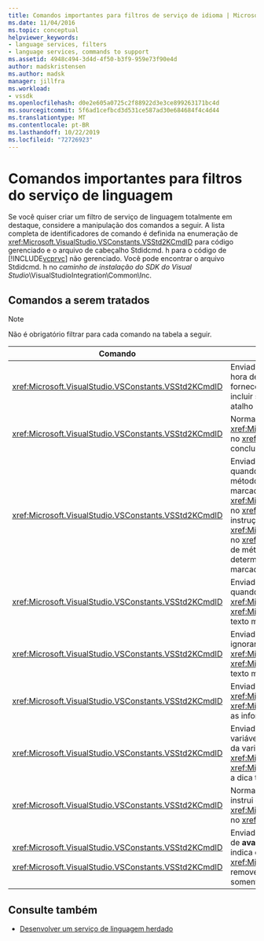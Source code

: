 ```yaml
---
title: Comandos importantes para filtros de serviço de idioma | Microsoft Docs
ms.date: 11/04/2016
ms.topic: conceptual
helpviewer_keywords:
- language services, filters
- language services, commands to support
ms.assetid: 4948c494-3d4d-4f50-b3f9-959e73f90e4d
author: madskristensen
ms.author: madsk
manager: jillfra
ms.workload:
- vssdk
ms.openlocfilehash: d0e2e605a0725c2f88922d3e3ce899263171bc4d
ms.sourcegitcommit: 5f6ad1cefbcd3d531ce587ad30e684684f4c4d44
ms.translationtype: MT
ms.contentlocale: pt-BR
ms.lasthandoff: 10/22/2019
ms.locfileid: "72726923"
---
```

# <a name="important-commands-for-language-service-filters"></a>Comandos importantes para filtros do serviço de linguagem
Se você quiser criar um filtro de serviço de linguagem totalmente em destaque, considere a manipulação dos comandos a seguir. A lista completa de identificadores de comando é definida na enumeração de <xref:Microsoft.VisualStudio.VSConstants.VSStd2KCmdID> para código gerenciado e o arquivo de cabeçalho Stdidcmd. h para o código de [!INCLUDE[vcprvc](../../code-quality/includes/vcprvc_md.md)] não gerenciado. Você pode encontrar o arquivo Stdidcmd. h no *caminho de instalação do SDK do Visual Studio*\VisualStudioIntegration\Common\Inc.

## <a name="commands-to-handle"></a>Comandos a serem tratados

> [!NOTE]
> Não é obrigatório filtrar para cada comando na tabela a seguir.

|Comando|Descrição|
|-------------|-----------------|
|<xref:Microsoft.VisualStudio.VSConstants.VSStd2KCmdID>|Enviado quando o usuário clica com o botão direito do mouse. Esse comando indica que é hora de fornecer um menu de atalho. Se você não tratar esse comando, o editor de texto fornecerá um menu de atalho padrão sem nenhum comando específico do idioma. Para incluir seus próprios comandos nesse menu, manipule o comando e exiba um menu de atalho por conta própria.|
|<xref:Microsoft.VisualStudio.VSConstants.VSStd2KCmdID>|Normalmente enviado quando o usuário digita CTRL + J. Chame o método <xref:Microsoft.VisualStudio.TextManager.Interop.IVsTextView.UpdateCompletionStatus%2A> no <xref:Microsoft.VisualStudio.TextManager.Interop.IVsTextView> para mostrar a caixa de conclusão da instrução.|
|<xref:Microsoft.VisualStudio.VSConstants.VSStd2KCmdID>|Enviado quando o usuário digita um caractere. Monitore esse comando para determinar quando um caractere de gatilho é digitado e fornecer conclusão de instrução, dicas de método e marcadores de texto, como coloração de sintaxe, correspondência de chaves e marcadores de erro. Chame o método <xref:Microsoft.VisualStudio.TextManager.Interop.IVsTextView.UpdateCompletionStatus%2A> no <xref:Microsoft.VisualStudio.TextManager.Interop.IVsTextView> para conclusão de instrução e o método <xref:Microsoft.VisualStudio.TextManager.Interop.IVsMethodTipWindow.SetMethodData%2A> no <xref:Microsoft.VisualStudio.TextManager.Interop.IVsMethodTipWindow> para obter dicas de método. Para dar suporte a marcadores de texto, monitore esse comando para determinar se o caractere que está sendo digitado requer que você atualize seus marcadores.|
|<xref:Microsoft.VisualStudio.VSConstants.VSStd2KCmdID>|Enviado quando o usuário digita a tecla Enter. Monitore esse comando para determinar quando ignorar uma janela de dica de método chamando o método <xref:Microsoft.VisualStudio.TextManager.Interop.IVsMethodData.OnDismiss%2A> no <xref:Microsoft.VisualStudio.TextManager.Interop.IVsMethodData>. Por padrão, a exibição de texto manipula esse comando.|
|<xref:Microsoft.VisualStudio.VSConstants.VSStd2KCmdID>|Enviado quando o usuário digita a tecla BACKSPACE. Monitor para determinar quando ignorar uma janela de dica de método chamando o método <xref:Microsoft.VisualStudio.TextManager.Interop.IVsMethodData.OnDismiss%2A> no <xref:Microsoft.VisualStudio.TextManager.Interop.IVsMethodData>. Por padrão, a exibição de texto manipula esse comando.|
|<xref:Microsoft.VisualStudio.VSConstants.VSStd2KCmdID>|Enviado de um menu ou de uma tecla de atalho. Chame o método <xref:Microsoft.VisualStudio.TextManager.Interop.IVsTextView.UpdateTipWindow%2A> no <xref:Microsoft.VisualStudio.TextManager.Interop.IVsTextView> para atualizar a janela tip com as informações do parâmetro.|
|<xref:Microsoft.VisualStudio.VSConstants.VSStd2KCmdID>|Enviado quando o usuário passa o mouse sobre uma variável ou posiciona o cursor em uma variável e seleciona **informações rápidas** do **IntelliSense** no menu **Editar** . Retorne o tipo da variável em uma dica chamando o método <xref:Microsoft.VisualStudio.TextManager.Interop.IVsTextView.UpdateTipWindow%2A> na <xref:Microsoft.VisualStudio.TextManager.Interop.IVsTextView>. Se a depuração estiver ativa, a dica também deverá mostrar o valor da variável.|
|<xref:Microsoft.VisualStudio.VSConstants.VSStd2KCmdID>|Normalmente enviado quando o usuário digita CTRL + barra de espaços. Esse comando instrui o serviço de linguagem a chamar o método de <xref:Microsoft.VisualStudio.TextManager.Interop.IVsTextView.UpdateCompletionStatus%2A> no <xref:Microsoft.VisualStudio.TextManager.Interop.IVsTextView>.|
|<xref:Microsoft.VisualStudio.VSConstants.VSStd2KCmdID><br /><br /> <xref:Microsoft.VisualStudio.VSConstants.VSStd2KCmdID>|Enviado de um menu, normalmente **comentar seleção** ou remover marca de **Comentário** de **avançado** no menu **Editar** . <xref:Microsoft.VisualStudio.VSConstants.VSStd2KCmdID> indica que o usuário deseja comentar o texto selecionado;  <xref:Microsoft.VisualStudio.VSConstants.VSStd2KCmdID> indica que o usuário deseja remover o comentário do texto selecionado. Esses comandos podem ser implementados somente pelo serviço de linguagem.|

## <a name="see-also"></a>Consulte também
- [Desenvolver um serviço de linguagem herdado](../../extensibility/internals/developing-a-legacy-language-service.md)